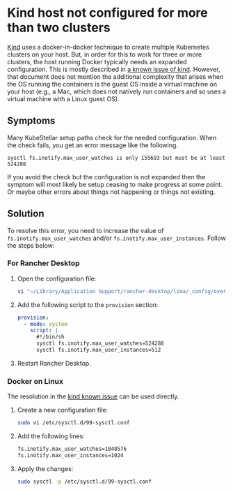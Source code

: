 # Kind host not configured for more than two clusters

[Kind](https://kind.sigs.k8s.io/) uses a docker-in-docker technique to
create multiple Kubernetes clusters on your host. But, in order for
this to work for three or more clusters, the host running Docker
typically needs an expanded configuration. This is mostly described in
[a known issue of
kind](https://kind.sigs.k8s.io/docs/user/known-issues/#pod-errors-due-to-too-many-open-files). However,
that document does not mention the additional complexity that arises
when the OS running the containers is the guest OS inside a virtual
machine on your host (e.g., a Mac, which does not natively run
containers and so uses a virtual machine with a Linux guest OS).

## Symptoms

Many KubeStellar setup paths check for the needed configuration. When
the check fails, you get an error message like the following.

```
sysctl fs.inotify.max_user_watches is only 155693 but must be at least 524288
```

If you avoid the check but the configuration is not expanded then the
symptom will most likely be setup ceasing to make progress at some
point. Or maybe other errors about things not happening or things not
existing.

## Solution

To resolve this error, you need to increase the value of `fs.inotify.max_user_watches` and/or `fs.inotify.max_user_instances`. Follow the steps below:

### For Rancher Desktop

1. Open the configuration file:

   ```sh
   vi "~/Library/Application Support/rancher-desktop/lima/_config/override.yaml"
   ```

2. Add the following script to the `provision` section:

   ```yaml
   provision:
     - mode: system
       script: |
         #!/bin/sh
         sysctl fs.inotify.max_user_watches=524288
         sysctl fs.inotify.max_user_instances=512
   ```

3. Restart Rancher Desktop.

### Docker on Linux

The resolution in the [kind known issue](https://kind.sigs.k8s.io/docs/user/known-issues#pod-errors-due-to-too-many-open-files) can be used directly.

1. Create a new configuration file:

   ```sh
   sudo vi /etc/sysctl.d/99-sysctl.conf
   ```

2. Add the following lines:

   ```sh
   fs.inotify.max_user_watches=1048576
   fs.inotify.max_user_instances=1024
   ```

3. Apply the changes:
   ```sh
   sudo sysctl -p /etc/sysctl.d/99-sysctl.conf
   ```
